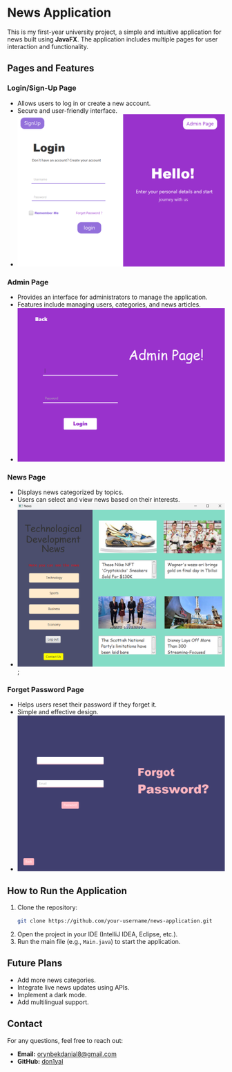 # News Application

This is my first-year university project, a simple and intuitive application for news built using **JavaFX**. The application includes multiple pages for user interaction and functionality.

## Pages and Features

### Login/Sign-Up Page

- Allows users to log in or create a new account.
- Secure and user-friendly interface.
- ![img.png](img.png)

### Admin Page

- Provides an interface for administrators to manage the application.
- Features include managing users, categories, and news articles.
- ![img_2.png](img_2.png)

### News Page

- Displays news categorized by topics.
- Users can select and view news based on their interests.
- ![img_3.png](img_3.png);

### Forget Password Page

- Helps users reset their password if they forget it.
- Simple and effective design.
- ![img_4.png](img_4.png)

## How to Run the Application

1. Clone the repository:
   ```bash
   git clone https://github.com/your-username/news-application.git
   ```
2. Open the project in your IDE (IntelliJ IDEA, Eclipse, etc.).
3. Run the main file (e.g., `Main.java`) to start the application.

## Future Plans

- Add more news categories.
- Integrate live news updates using APIs.
- Implement a dark mode.
- Add multilingual support.

## Contact

For any questions, feel free to reach out:

- **Email:** [orynbekdanial8@gmail.com](mailto\:orynbekdanial8@gmail.com)
- **GitHub:** [don1yal](https://github.com/don1yal)

